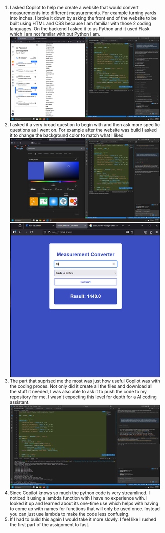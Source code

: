 1. I asked Copilot to help me create a website that would convert measurements into different measurements. For example turning yards into inches. I broke it down by asking the front end of the 
website to be built using HTML and CSS because I am familiar with those 2 coding languages. On the backend I asked it to us Python and it used Flask which I am not familar with but Python I am.
![First Question asked](images/codeingAI.png)
2. I asked it a very broad question to begin with and then ask more specific questions as I went on. For example after the website was build I asked it to change the background color to match what I liked
![Follow-up Question](images/codingAi1.png)
![Follow-up Question](images/codingAI2.png)
4. The part that suprised me the most was just how useful Copilot was with the coding proces. Not only did it create all the files and download all the stuff it needed, I was also able to ask it to push the code
to my repository for me. I wasn't expecting this level for depth for a AI coding assistant.
![Follow-up Question](images/codingAI5.png)
6. Since Copilot knows so much the python code is very streamlined. I noticed it using a lambda function with I have no experience with. I looked it up and learned about its one-time use which helps with having to come up with
names for functions that will only be used once. Instead you can just use lambda to make the code less confusing.
7. If I had to build this again I would take it more slowly. I feel like I rushed the first part of the assignment to fast.

